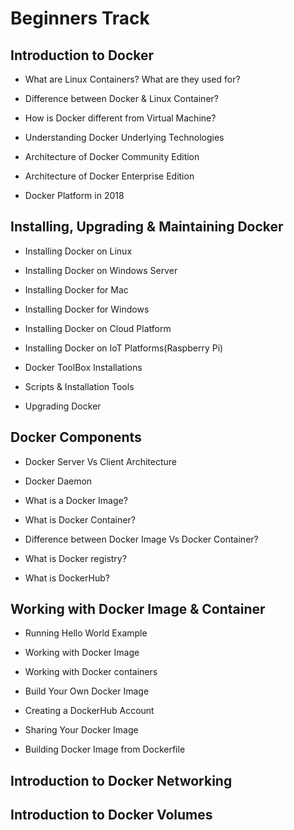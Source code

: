 # Beginners Track

## Introduction to Docker 

- What are Linux Containers? What are they used for?

- Difference between Docker & Linux Container?

- How is Docker different from Virtual Machine?

- Understanding Docker Underlying Technologies

- Architecture of Docker Community Edition

- Architecture of Docker Enterprise Edition

- Docker Platform in 2018


## Installing, Upgrading & Maintaining Docker 

- Installing Docker on Linux

- Installing Docker on Windows Server

- Installing Docker for Mac

- Installing Docker for Windows

- Installing Docker on Cloud Platform

- Installing Docker on IoT Platforms(Raspberry Pi)

- Docker ToolBox Installations

- Scripts & Installation Tools

- Upgrading Docker


## Docker Components

- Docker Server Vs Client Architecture

- Docker Daemon

- What is a Docker Image?

- What is Docker Container?

- Difference between Docker Image Vs Docker Container?

- What is Docker registry?

- What is DockerHub?

## Working with Docker Image & Container

- Running Hello World Example

- Working with Docker Image

- Working with Docker containers

- Build Your Own Docker Image

- Creating a DockerHub Account

- Sharing Your Docker Image

- Building Docker Image from Dockerfile


## Introduction to Docker Networking






## Introduction to Docker Volumes





